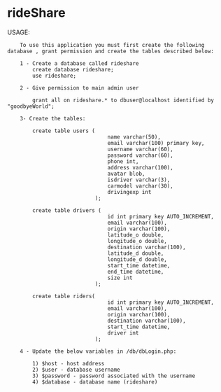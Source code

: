 # rideShare

USAGE:

        To use this application you must first create the following database , grant permission and create the tables described below:
        
        1 - Create a database called rideshare
            create database rideshare; 
            use rideshare;
        
        2 - Give permission to main admin user
            
            grant all on rideshare.* to dbuser@localhost identified by "goodbyeWorld";
        
        3- Create the tables:
            
            create table users (
                                    name varchar(50),
                                    email varchar(100) primary key,
                                    username varchar(60),
                                    password varchar(60),
                                    phone int,
                                    address varchar(100),
                                    avatar blob,
                                    isdriver varchar(3),
                                    carmodel varchar(30),
                                    drivingexp int
                                );
            
            create table drivers (
                                    id int primary key AUTO_INCREMENT,
                                    email varchar(100),
                                    origin varchar(100),
                                    latitude_o double,
                                    longitude_o double,
                                    destination varchar(100),
                                    latitude_d double,
                                    longitude_d double,
                                    start_time datetime,
                                    end_time datetime,
                                    size int
                                );
                                    
            create table riders(
                                    id int primary key AUTO_INCREMENT,
                                    email varchar(100),
                                    origin varchar(100),
                                    destination varchar(100),
                                    start_time datetime,
                                    driver int
                                );
                                
        4 - Update the below variables in /db/dbLogin.php:

            1) $host - host address
            2) $user - database username
            3) $password - password associated with the username
            4) $database - database name (rideshare)

